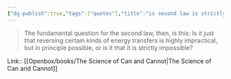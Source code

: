 ```yaml
---
{"dg-publish":true,"tags":["quotes"],"title":"is second law is strictly impossible?","date":"2021-09-28T19:07:00+03:00","modified_at":"2023-08-03T10:21:03+03:00","alias":"is second law is strictly impossible?","dg-path":"/quotes/202109281907.md","permalink":"/quotes/202109281907/","dgPassFrontmatter":true}
---
```




> The fundamental question for the second law, then, is this: Is it just that reversing certain kinds of energy transfers is highly impractical, but in principle possible, or is it that it is strictly impossible?

Link:: [[Openbox/books/The Science of Can and Cannot\|The Science of Can and Cannot]]
